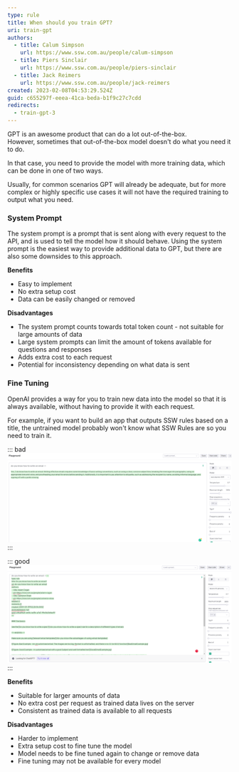 ```yaml
---
type: rule
title: When should you train GPT?
uri: train-gpt
authors:
  - title: Calum Simpson
    url: https://www.ssw.com.au/people/calum-simpson
  - title: Piers Sinclair
    url: https://www.ssw.com.au/people/piers-sinclair
  - title: Jack Reimers
    url: https://www.ssw.com.au/people/jack-reimers 
created: 2023-02-08T04:53:29.524Z
guid: c655297f-eeea-41ca-beda-b1f9c27c7cdd
redirects:
  - train-gpt-3
---
```

GPT is an awesome product that can do a lot out-of-the-box.  
However, sometimes that out-of-the-box model doesn't do what you need it to do.

In that case, you need to provide the model with more training data, which can be done in one of two ways.

<!--endintro-->

Usually, for common scenarios GPT will already be adequate, but for more complex or highly specific use cases it will not have the required training to output what you need.

### System Prompt
The system prompt is a prompt that is sent along with every request to the API, and is used to tell the model how it should behave. 
Using the system prompt is the easiest way to provide additional data to GPT, but there are also some downsides to this approach.

**Benefits**
* Easy to implement
* No extra setup cost
* Data can be easily changed or removed

**Disadvantages**
* The system prompt counts towards total token count - not suitable for large amounts of data
* Large system prompts can limit the amount of tokens available for questions and responses
* Adds extra cost to each request
* Potential for inconsistency depending on what data is sent

### Fine Tuning
OpenAI provides a way for you to train new data into the model so that it is always available, without having to provide it with each request.

For example, if you want to build an app that outputs SSW rules based on a title, the untrained model probably won't know what SSW Rules are so you need to train it.

::: bad
![Figure: Bad example - the untrained GPT model doesn't know what format to create a rule in](untrainedgpt3badexample.png.png)
:::

::: good
![Figure: Good example - the trained GPT model knows how to format the rule, and the style rules are written in](trainedgpt3goodexample.png)
:::

**Benefits**
* Suitable for larger amounts of data
* No extra cost per request as trained data lives on the server
* Consistent as trained data is available to all requests

**Disadvantages**
* Harder to implement
* Extra setup cost to fine tune the model
* Model needs to be fine tuned again to change or remove data
* Fine tuning may not be available for every model
